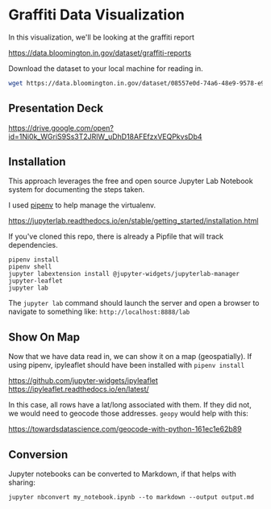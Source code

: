 # Graffiti Data Visualization

In this visualization, we'll be looking at the graffiti report

https://data.bloomington.in.gov/dataset/graffiti-reports

Download the dataset to your local machine for reading in. 
```bash
wget https://data.bloomington.in.gov/dataset/08557e0d-74a6-48e9-9578-e9210973886c/resource/c0bf9039-7736-4ea5-8191-cdf821f304f5/download/graffiti.csv
```

## Presentation Deck
https://drive.google.com/open?id=1Ni0k_WGriS9Ss3T2JRlW_uDhD18AFEfzxVEQPkvsDb4

## Installation

This approach leverages the free and open source Jupyter Lab Notebook system for documenting the steps taken. 

I used [pipenv](https://github.com/pypa/pipenv) to help manage the virtualenv.

https://jupyterlab.readthedocs.io/en/stable/getting_started/installation.html

If you've cloned this repo, there is already a Pipfile that will track dependencies.

```
pipenv install
pipenv shell
jupyter labextension install @jupyter-widgets/jupyterlab-manager jupyter-leaflet
jupyter lab
```

The `jupyter lab` command should launch the server and open a browser to navigate to something like: `http://localhost:8888/lab`


## Show On Map

Now that we have data read in, we can show it on a map (geospatially). If using pipenv, ipyleaflet should have been installed with `pipenv install`  

https://github.com/jupyter-widgets/ipyleaflet
https://ipyleaflet.readthedocs.io/en/latest/

In this case, all rows have a lat/long associated with them. If they did not, we would need to geocode those addresses. `geopy` would help with this:

https://towardsdatascience.com/geocode-with-python-161ec1e62b89


## Conversion

Jupyter notebooks can be converted to Markdown, if that helps with sharing:

    jupyter nbconvert my_notebook.ipynb --to markdown --output output.md
